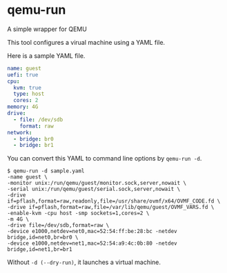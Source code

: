 # qemu-run
A simple wrapper for QEMU

This tool configures a virual machine using a YAML file.

Here is a sample YAML file.
```yaml
name: guest
uefi: true
cpu:
  kvm: true
  type: host
  cores: 2
memory: 4G
drive:
  - file: /dev/sdb
    format: raw
network:
  - bridge: br0
  - bridge: br1
```

You can convert this YAML to command line options by `qemu-run -d`.
```
$ qemu-run -d sample.yaml
-name guest \
-monitor unix:/run/qemu/guest/monitor.sock,server,nowait \
-serial unix:/run/qemu/guest/serial.sock,server,nowait \
-drive if=pflash,format=raw,readonly,file=/usr/share/ovmf/x64/OVMF_CODE.fd \
-drive if=pflash,format=raw,file=/var/lib/qemu/guest/OVMF_VARS.fd \
-enable-kvm -cpu host -smp sockets=1,cores=2 \
-m 4G \
-drive file=/dev/sdb,format=raw \
-device e1000,netdev=net0,mac=52:54:ff:be:28:bc -netdev bridge,id=net0,br=br0 \
-device e1000,netdev=net1,mac=52:54:a9:4c:0b:80 -netdev bridge,id=net1,br=br1
```
Without `-d (--dry-run)`, it launches a virtual machine.
